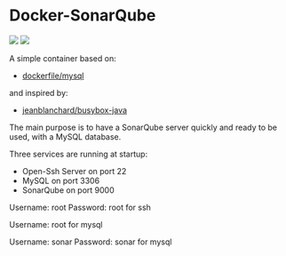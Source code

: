 Docker-SonarQube
================

[![](https://images.microbadger.com/badges/image/jahroots/sonarqube.svg)](https://microbadger.com/images/jahroots/sonarqube "Get your own image badge on microbadger.com")
[![](https://images.microbadger.com/badges/version/jahroots/sonarqube.svg)](https://microbadger.com/images/jahroots/sonarqube "Get your own version badge on microbadger.com")

A simple container based on:

- [dockerfile/mysql](https://registry.hub.docker.com/u/dockerfile/mysql/)

and inspired by:

- [jeanblanchard/busybox-java](https://registry.hub.docker.com/u/jeanblanchard/busybox-java/)

The main purpose is to have a SonarQube server quickly and ready to be used, with a MySQL database.

Three services are running at startup:
- Open-Ssh Server on port 22
- MySQL on port 3306
- SonarQube on port 9000

Username: root   Password: root   for ssh

Username: root 					  for mysql

Username: sonar  Password: sonar  for mysql
